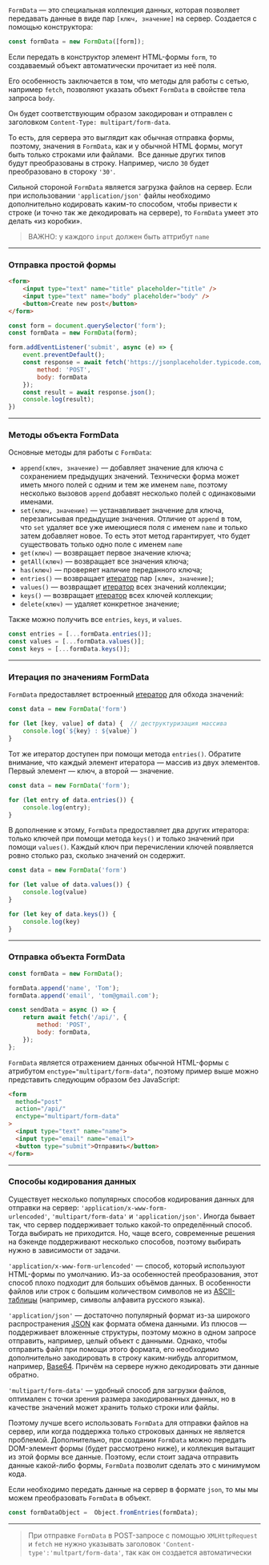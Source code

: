 `FormData` — это специальная коллекция данных, которая позволяет передавать данные в виде пар `[ключ, значение]` на сервер.  Создается с помощью конструктора:

```js
const formData = new FormData([form]);
```

Если передать в конструктор элемент HTML-формы `form`, то создаваемый объект автоматически прочитает из неё поля.

Его особенность заключается в том, что методы для работы с сетью, например `fetch`, позволяют указать объект `FormData` в свойстве тела запроса `body`.

Он будет соответствующим образом закодирован и отправлен с заголовком `Content-Type: multipart/form-data`.

То есть, для сервера это выглядит как обычная отправка формы,  поэтому, значения в `FormData`, как и у обычной HTML формы, могут быть только строками или файлами.  Все данные других типов будут преобразованы в строку. Например, число `30` будет преобразовано в стороку `'30'`.

Сильной стороной `FormData` является загрузка файлов на сервер. Если при использовании `'application/json'` файлы необходимо дополнительно кодировать каким-то способом, чтобы привести к строке (и точно так же декодировать на сервере), то `FormData` умеет это делать «из коробки».

> ВАЖНО: у каждого `input` должен быть аттрибут `name`
___

### Отправка простой формы

```html
<form>
	<input type="text" name="title" placeholder="title" />
	<input type="text" name="body" placeholder="body" />
	<button>Create new post</button>
</form>
```

```js
const form = document.querySelector('form');
const formData = new FormData(form);

form.addEventListener('submit', async (e) => {
	event.preventDefault();
	const response = await fetch('https://jsonplaceholder.typicode.com/posts', {
		method: 'POST',
		body: formData
	});
	const result = await response.json();
	console.log(result);
})
```
___

### Методы объекта FormData

Основные методы для работы с `FormData`:
- `append(ключ, значение)` — добавляет значение для ключа с сохранением предыдущих значений.
	Технически форма может иметь много полей с одним и тем же именем `name`, поэтому несколько вызовов `append` добавят несколько полей с одинаковыми именами.
- `set(ключ, значение)` — устанавливает значение для ключа, перезаписывая предыдущие значения.
	Отличие от `append` в том, что `set` удаляет все уже имеющиеся поля с именем `name` и только затем добавляет новое. То есть этот метод гарантирует, что будет существовать только одно поле с именем `name`
- `get(ключ)` — возвращает первое значение ключа;
- `getAll(ключ)` — возвращает все значения ключа;
- `has(ключ)` — проверяет наличие переданного ключа;
- `entries()` — возвращает [итератор](https://doka.guide/js/iterator/) пар `[ключ, значение]`;
- `values()` — возвращает [итератор](https://doka.guide/js/iterator/) всех значений коллекции;
- `keys()` — возвращает [итератор](https://doka.guide/js/iterator/) всех ключей коллекции;
- `delete(ключ)` — удаляет конкретное значение;

Также можно получить все `entries`, `keys`, и `values`.

```js
const entries = [...formData.entries()];
const values = [...formData.values()];
const keys = [...formData.keys()];
```

---

### Итерация по значениям FormData

`FormData` предоставляет встроенный [итератор](https://doka.guide/js/iterator/) для обхода значений:

```js
const data = new FormData('form')

for (let [key, value] of data) {  // деструктуризация массива
	console.log(`${key} : ${value}`) 
}
```

Тот же итератор доступен при помощи метода `entries()`. Обратите внимание, что каждый элемент итератора — массив из двух элементов. Первый элемент — ключ, а второй — значение.

```js
const data = new FormData('form');

for (let entry of data.entries()) {
	console.log(entry);
}
```

В дополнение к этому, `FormData` предоставляет два других итератора: только ключей при помощи метода `keys()` и только значений при помощи `values()`. Каждый ключ при перечислении ключей появляется ровно столько раз, сколько значений он содержит.

```js
const data = new FormData('form')

for (let value of data.values()) { 
	console.log(value) 
}

for (let key of data.keys()) { 
	console.log(key) 
}
```

___

### Отправка объекта FormData

```js
const formData = new FormData();

formData.append('name', 'Tom');
formData.append('email', 'tom@gmail.com');

const sendData = async () => {
	return await fetch('/api/', {
		method: 'POST',
		body: formData,
	});
};
```

`FormData` является отражением данных обычной HTML-формы с атрибутом `enctype="multipart/form-data"`, поэтому пример выше можно представить следующим образом без JavaScript:

```html
<form
  method="post"
  action="/api/"
  enctype="multipart/form-data"
>
  <input type="text" name="name">
  <input type="email" name="email">
  <button type="submit">Отправить</button>
</form>
```
___

### Способы кодирования данных
 
 Существует несколько популярных способов кодирования данных для отправки на сервер: `'application/x-www-form-urlencoded'`, `'multipart/form-data'` и `'application/json'`. Иногда бывает так, что сервер поддерживает только какой-то определённый способ. Тогда выбирать не приходится. Но, чаще всего, современные решения на бэкенде поддерживают несколько способов, поэтому выбирать нужно в зависимости от задачи.

`'application/x-www-form-urlencoded'` — способ, который используют HTML-формы по умолчанию. Из-за особенностей преобразования, этот способ плохо подходит для больших объёмов данных. В особенности файлов или строк с большим количеством символов не из [ASCII-таблицы](https://ru.wikipedia.org/wiki/ASCII) (например, символы алфавита русского языка).

`'application/json'` — достаточно популярный формат из-за широкого распространения [JSON](https://doka.guide/tools/json/) как формата обмена данными. Из плюсов — поддерживает вложенные структуры, поэтому можно в одном запросе отправить, например, целый объект с данными. Однако, чтобы отправить файл при помощи этого формата, его необходимо дополнительно закодировать в строку каким-нибудь алгоритмом, например, [Base64](https://ru.wikipedia.org/wiki/Base64). Причём на сервере нужно декодировать эти данные обратно.

`'multipart/form-data'` — удобный способ для загрузки файлов, оптимален с точки зрения размера закодированных данных, но в качестве значений может хранить только строки или файлы.

Поэтому лучше всего использовать `FormData` для отправки файлов на сервер, или когда поддержка только строковых данных не является проблемой. Дополнительно, при создании `FormData` можно передать DOM-элемент формы (будет рассмотрено ниже), и коллекция вытащит из этой формы все данные. Поэтому, если стоит задача отправить данные какой-либо формы, `FormData` позволит сделать это с минимумом кода.

Если необходимо передать данные на сервер в формате `json`, то мы мы можем преобразовать `FormData` в объект.

```js
const formDataObject =  Object.fromEntries(formData);
```
---

> При отправке `FormData` в POST-запросе с помощью `XMLHttpRequest` и `fetch` не нужно указывать заголовок `'Content-type':'multpart/form-data'`, так как он создается автоматически
